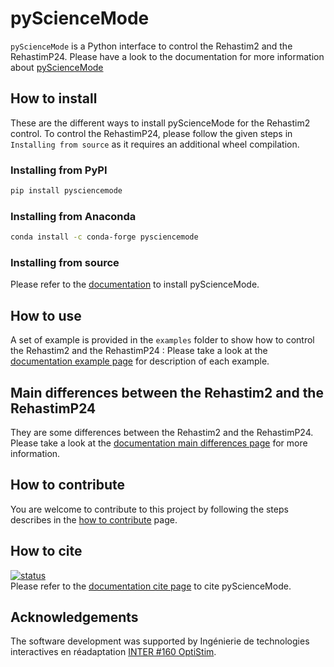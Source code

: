 # pyScienceMode
`pyScienceMode` is a Python interface to control the Rehastim2 and the RehastimP24. 
Please have a look to the documentation for more information about [pyScienceMode](https://pysciencemode.readthedocs.io/en/latest/index.html)

## How to install
These are the different ways to install pyScienceMode for the Rehastim2 control.
To control the RehastimP24, please follow the given steps in `Installing from source` as it requires an additional wheel compilation.

### Installing from PyPI
```bash
pip install pysciencemode
```

### Installing from Anaconda
```bash
conda install -c conda-forge pysciencemode
```

### Installing from source
Please refer to the [documentation](https://pysciencemode.readthedocs.io/en/latest/install.html) to install pyScienceMode. 

## How to use
A set of example is provided in the `examples` folder to show how to control the Rehastim2 and the RehastimP24 :
Please take a look at the [documentation example page](https://pysciencemode.readthedocs.io/en/latest/examples.html) for description of each example.

## Main differences between the Rehastim2 and the RehastimP24
They are some differences between the Rehastim2 and the RehastimP24.
Please take a look at the [documentation main differences page](https://pysciencemode.readthedocs.io/en/latest/main_differences.html) for more information.

## How to contribute
You are welcome to contribute to this project by following the steps describes in the 
[how to contribute](https://pysciencemode.readthedocs.io/en/latest/contributing.html) page.

## How to cite
[![status](https://joss.theoj.org/papers/39ed869b636795151756cc57c7e625ad/status.svg)](https://joss.theoj.org/papers/39ed869b636795151756cc57c7e625ad)</br>
Please refer to the [documentation cite page](https://pysciencemode.readthedocs.io/en/latest/cite.html) to cite pyScienceMode.

## Acknowledgements
The software development was supported by Ingénierie de technologies interactives en réadaptation [INTER #160 OptiStim](https://regroupementinter.com/fr/mandat/160-optistim/).
